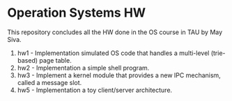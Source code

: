 # Operation Systems HW

This repository concludes all the HW done in the OS course in TAU by May Siva.

1. hw1 - Implementation simulated OS code that handles a multi-level (trie-based)
          page table.
2. hw2 -  Implementation a simple shell program.
3. hw3 -  Implement a kernel module that provides a new IPC mechanism,
          called a message slot.
4. hw5 -  Implementation a toy client/server architecture.

